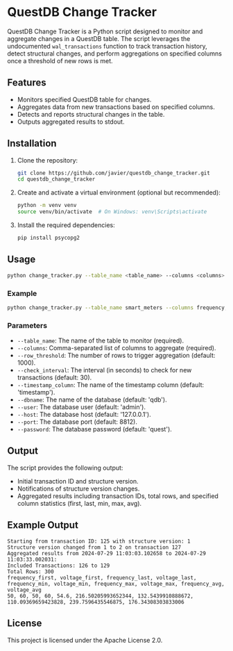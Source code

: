 
# QuestDB Change Tracker

QuestDB Change Tracker is a Python script designed to monitor and aggregate changes in a QuestDB table. The script leverages the undocumented `wal_transactions` function to track transaction history, detect structural changes, and perform aggregations on specified columns once a threshold of new rows is met.

## Features
- Monitors specified QuestDB table for changes.
- Aggregates data from new transactions based on specified columns.
- Detects and reports structural changes in the table.
- Outputs aggregated results to stdout.

## Installation
1. Clone the repository:
    ```sh
    git clone https://github.com/javier/questdb_change_tracker.git
    cd questdb_change_tracker
    ```

2. Create and activate a virtual environment (optional but recommended):
    ```sh
    python -m venv venv
    source venv/bin/activate  # On Windows: venv\Scripts\activate
    ```

3. Install the required dependencies:
    ```sh
    pip install psycopg2
    ```

## Usage
```sh
python change_tracker.py --table_name <table_name> --columns <columns> [--row_threshold <row_threshold>] [--check_interval <check_interval>] [--timestamp_column <timestamp_column>] [--dbname <dbname>] [--user <user>] [--host <host>] [--port <port>] [--password <password>]
```

### Example
```sh
python change_tracker.py --table_name smart_meters --columns frequency,voltage --row_threshold 100 --check_interval 30 --timestamp_column timestamp
```

### Parameters
- `--table_name`: The name of the table to monitor (required).
- `--columns`: Comma-separated list of columns to aggregate (required).
- `--row_threshold`: The number of rows to trigger aggregation (default: 1000).
- `--check_interval`: The interval (in seconds) to check for new transactions (default: 30).
- `--timestamp_column`: The name of the timestamp column (default: 'timestamp').
- `--dbname`: The name of the database (default: 'qdb').
- `--user`: The database user (default: 'admin').
- `--host`: The database host (default: '127.0.0.1').
- `--port`: The database port (default: 8812).
- `--password`: The database password (default: 'quest').

## Output
The script provides the following output:
- Initial transaction ID and structure version.
- Notifications of structure version changes.
- Aggregated results including transaction IDs, total rows, and specified column statistics (first, last, min, max, avg).

## Example Output
```
Starting from transaction ID: 125 with structure version: 1
Structure version changed from 1 to 2 on transaction 127
Aggregated results from 2024-07-29 11:03:03.102658 to 2024-07-29 11:03:33.002031:
Included Transactions: 126 to 129
Total Rows: 300
frequency_first, voltage_first, frequency_last, voltage_last, frequency_min, voltage_min, frequency_max, voltage_max, frequency_avg, voltage_avg
50, 60, 50, 60, 54.6, 216.50205993652344, 132.5439910888672, 110.09369659423828, 239.7596435546875, 176.34308303833006
```

## License
This project is licensed under the Apache License 2.0.
